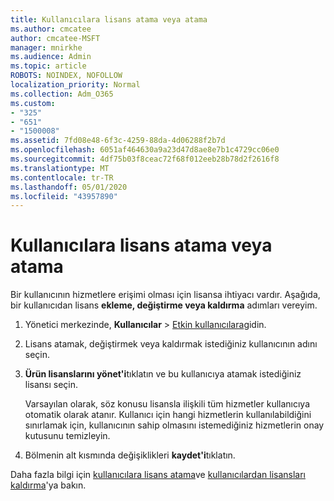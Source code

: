 ```yaml
---
title: Kullanıcılara lisans atama veya atama
ms.author: cmcatee
author: cmcatee-MSFT
manager: mnirkhe
ms.audience: Admin
ms.topic: article
ROBOTS: NOINDEX, NOFOLLOW
localization_priority: Normal
ms.collection: Adm_O365
ms.custom:
- "325"
- "651"
- "1500008"
ms.assetid: 7fd08e48-6f3c-4259-88da-4d06288f2b7d
ms.openlocfilehash: 6051af464630a9a23d47d8ae8e7b1c4729cc06e0
ms.sourcegitcommit: 4df75b03f8ceac72f68f012eeb28b78d2f2616f8
ms.translationtype: MT
ms.contentlocale: tr-TR
ms.lasthandoff: 05/01/2020
ms.locfileid: "43957890"
---
```

# <a name="assign-or-unassign-licenses-to-users"></a>Kullanıcılara lisans atama veya atama

Bir kullanıcının hizmetlere erişimi olması için lisansa ihtiyacı vardır. Aşağıda, bir kullanıcıdan lisans **ekleme, değiştirme veya kaldırma** adımları vereyim.
  
1. Yönetici merkezinde, **Kullanıcılar** \> [Etkin kullanıcılara](https://go.microsoft.com/fwlink/p/?linkid=834822)gidin.

2. Lisans atamak, değiştirmek veya kaldırmak istediğiniz kullanıcının adını seçin.

3. **Ürün lisanslarını yönet'i**tıklatın ve bu kullanıcıya atamak istediğiniz lisansı seçin.

    Varsayılan olarak, söz konusu lisansla ilişkili tüm hizmetler kullanıcıya otomatik olarak atanır. Kullanıcı için hangi hizmetlerin kullanılabildiğini sınırlamak için, kullanıcının sahip olmasını istemediğiniz hizmetlerin onay kutusunu temizleyin.

4. Bölmenin alt kısmında değişiklikleri **kaydet'i**tıklatın.

Daha fazla bilgi için [kullanıcılara lisans atama](https://docs.microsoft.com/office365/admin/subscriptions-and-billing/assign-licenses-to-users)ve [kullanıcılardan lisansları kaldırma](https://docs.microsoft.com/office365/admin/subscriptions-and-billing/remove-licenses-from-users)'ya bakın.